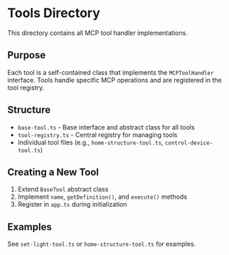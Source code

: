 # Tools Directory

This directory contains all MCP tool handler implementations.

## Purpose
Each tool is a self-contained class that implements the `MCPToolHandler` interface. Tools handle specific MCP operations and are registered in the tool registry.

## Structure
- `base-tool.ts` - Base interface and abstract class for all tools
- `tool-registry.ts` - Central registry for managing tools
- Individual tool files (e.g., `home-structure-tool.ts`, `control-device-tool.ts`)

## Creating a New Tool
1. Extend `BaseTool` abstract class
2. Implement `name`, `getDefinition()`, and `execute()` methods
3. Register in `app.ts` during initialization

## Examples
See `set-light-tool.ts` or `home-structure-tool.ts` for examples.
